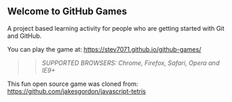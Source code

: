 ## Welcome to GitHub Games

A project based learning activity for people who are getting started with Git and GitHub.

You can play the game at: https://stev7071.github.io/github-games/

>> _*SUPPORTED BROWSERS*: Chrome, Firefox, Safari, Opera and IE9+_

This fun open source game was cloned from: https://github.com/jakesgordon/javascript-tetris
